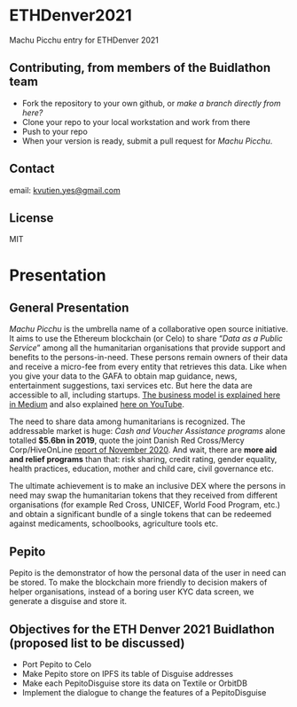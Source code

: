 # ETHDenver2021
Machu Picchu entry for ETHDenver 2021
## Contributing, from members of the Buidlathon team
* Fork the repository to your own github, or _make a branch directly from here?_
* Clone your repo to your local workstation and work from there
* Push to your repo
* When your version is ready, submit a pull request for _Machu Picchu_.
## Contact
email: kvutien.yes@gmail.com

## License
MIT
# Presentation
## General Presentation
_Machu Picchu_ is the umbrella name of a collaborative open source initiative. It aims to use the Ethereum blockchain (or Celo) to share “_Data as a Public Service_” among all the humanitarian organisations that provide support and benefits to the persons-in-need. These persons remain owners of their data and receive a micro-fee from every entity that retrieves this data. Like when you give your data to the GAFA to obtain map guidance, news, entertainment suggestions, taxi services etc. But here the data are accessible to all, including startups. [The business model is explained here in Medium](https://kvutien-yes.medium.com/machu-picchu-how-the-blockchain-can-help-persons-in-need-8396820d13d1) and also explained [here on YouTube](https://youtu.be/9fWTD8gf-Us).

The need to share data among humanitarians is recognized. The addressable market is huge: _Cash and Voucher Assistance programs_ alone totalled **$5.6bn in 2019**, quote the joint Danish Red Cross/Mercy Corp/HiveOnLine [report of November 2020](https://www.hivenetwork.online/blockchain-for-good/). And wait, there are **more aid  and relief programs** than that: risk sharing, credit rating, gender equality, health practices, education, mother and child care, civil governance etc.

The ultimate achievement is to make an inclusive DEX where the persons in need may swap the humanitarian tokens that they received from different organisations (for example Red Cross, UNICEF, World Food Program, etc.) and obtain a significant bundle of a single tokens that can be redeemed against medicaments, schoolbooks, agriculture tools etc.
## Pepito
Pepito is the demonstrator of how the personal data of the user in need can be stored. To make the blockchain more friendly to decision makers of helper organisations, instead of a boring user KYC data screen, we generate a disguise and store it.
## Objectives for the ETH Denver 2021 Buidlathon (proposed list to be discussed)
* Port Pepito to Celo
* Make Pepito store on IPFS its table of Disguise addresses
* Make each PepitoDisguise store its data on Textile or OrbitDB
* Implement the dialogue to change the features of a PepitoDisguise
